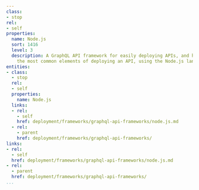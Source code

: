 ```yaml
---
class:
- stop
rel:
- self
properties:
  name: Node.js
  sort: 1416
  level: 3
  description: A GraphQL API framework for easily deploying APIs, and handles all
    the most common elements of deploying an API, using the Node.js language.
entities:
- class:
  - stop
  rel:
  - self
  properties:
    name: Node.js
  links:
  - rel:
    - self
    href: deployment/frameworks/graphql-api-frameworks/node.js.md
  - rel:
    - parent
    href: deployment/frameworks/graphql-api-frameworks/
links:
- rel:
  - self
  href: deployment/frameworks/graphql-api-frameworks/node.js.md
- rel:
  - parent
  href: deployment/frameworks/graphql-api-frameworks/
...
```

